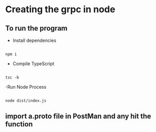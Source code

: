 # Creating the grpc in node

## To run the program

- Install dependencies

```

npm i
```

- Compile TypeScript

```

tsc -b
```

-Run Node Process

```

node dist/index.js
```

## import a.proto file in PostMan and any hit the function
